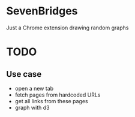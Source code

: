 SevenBridges
============

Just a Chrome extension drawing random graphs

# TODO

## Use case

* open a new tab
* fetch pages from hardcoded URLs
* get all links from these pages
* graph with d3